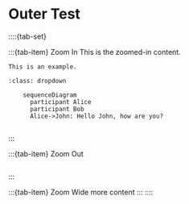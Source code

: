 # Outer Test

::::{tab-set}

:::{tab-item} Zoom In
This is the zoomed-in content.
```{prf:example}
This is an example.
```
```{mermaid}
:class: dropdown

    sequenceDiagram
      participant Alice
      participant Bob
      Alice->John: Hello John, how are you?
```
```{include} inner-test-1.md
```
:::

:::{tab-item} Zoom Out
```{include} inner-test-2.md
```
:::

:::{tab-item} Zoom Wide
more content
:::
::::